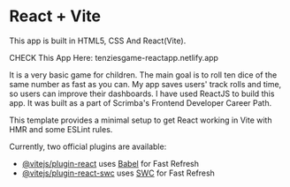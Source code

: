 # React + Vite

This app is built in HTML5, CSS And React(Vite). 

CHECK This App Here:
tenziesgame-reactapp.netlify.app

It is a very basic game for children. The main goal is to roll ten dice of the same number as fast as you can. My app saves users' track rolls and time, so users can improve their dashboards. I have used ReactJS to build this app. It was built as a part of Scrimba's Frontend Developer Career Path.

This template provides a minimal setup to get React working in Vite with HMR and some ESLint rules.

Currently, two official plugins are available:

- [@vitejs/plugin-react](https://github.com/vitejs/vite-plugin-react/blob/main/packages/plugin-react/README.md) uses [Babel](https://babeljs.io/) for Fast Refresh
- [@vitejs/plugin-react-swc](https://github.com/vitejs/vite-plugin-react-swc) uses [SWC](https://swc.rs/) for Fast Refresh


